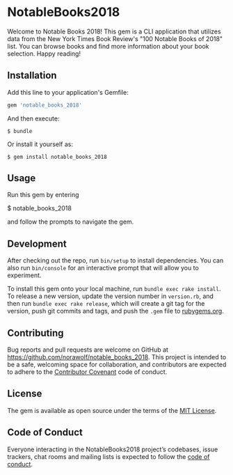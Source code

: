 # NotableBooks2018

Welcome to Notable Books 2018! This gem is a CLI application that utilizes data from the New York Times Book Review's "100 Notable Books of 2018" list. You can browse books and find more information about your book selection. Happy reading!

## Installation

Add this line to your application's Gemfile:

```ruby
gem 'notable_books_2018'
```

And then execute:

    $ bundle

Or install it yourself as:

    $ gem install notable_books_2018

## Usage

Run this gem by entering

  $ notable_books_2018

and follow the prompts to navigate the gem. 

## Development

After checking out the repo, run `bin/setup` to install dependencies. You can also run `bin/console` for an interactive prompt that will allow you to experiment.

To install this gem onto your local machine, run `bundle exec rake install`. To release a new version, update the version number in `version.rb`, and then run `bundle exec rake release`, which will create a git tag for the version, push git commits and tags, and push the `.gem` file to [rubygems.org](https://rubygems.org).

## Contributing

Bug reports and pull requests are welcome on GitHub at https://github.com/norawolf/notable_books_2018. This project is intended to be a safe, welcoming space for collaboration, and contributors are expected to adhere to the [Contributor Covenant](http://contributor-covenant.org) code of conduct.

## License

The gem is available as open source under the terms of the [MIT License](https://opensource.org/licenses/MIT).

## Code of Conduct

Everyone interacting in the NotableBooks2018 project’s codebases, issue trackers, chat rooms and mailing lists is expected to follow the [code of conduct](https://github.com/norawolf/notable_books_2018/blob/master/CODE_OF_CONDUCT.md).
